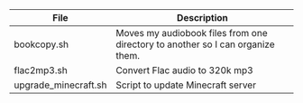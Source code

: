 | File | Description |
| ------ | ------ |
| bookcopy.sh | Moves my audiobook files from one directory to another so I can organize them. |
| flac2mp3.sh | Convert Flac audio to 320k mp3 |
| upgrade_minecraft.sh | Script to update Minecraft server |
